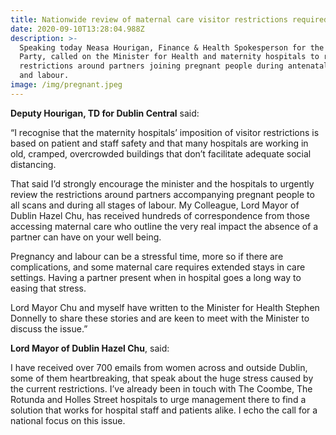 ```yaml
---
title: Nationwide review of maternal care visitor restrictions required urgently
date: 2020-09-10T13:28:04.988Z
description: >-
  Speaking today Neasa Hourigan, Finance & Health Spokesperson for the Green
  Party, called on the Minister for Health and maternity hospitals to review the
  restrictions around partners joining pregnant people during antenatal scans
  and labour. 
image: /img/pregnant.jpeg
---
```

**Deputy Hourigan, TD for Dublin Central** said:

“I recognise that the maternity hospitals’ imposition of visitor restrictions is based on patient and staff safety and that many hospitals are working in old, cramped, overcrowded buildings that don’t facilitate adequate social distancing.

That said I’d strongly encourage the minister and the hospitals to urgently review the restrictions around partners accompanying pregnant people to all scans and during all stages of labour. My Colleague, Lord Mayor of Dublin Hazel Chu, has received hundreds of correspondence from those accessing maternal care who outline the very real impact the absence of a partner can have on your well being.

Pregnancy and labour can be a stressful time, more so if there are complications, and some maternal care requires extended stays in care settings. Having a partner present when in hospital goes a long way to easing that stress.

Lord Mayor Chu and myself have written to the Minister for Health Stephen Donnelly to share these stories and are keen to meet with the Minister to discuss the issue.” 

**Lord Mayor of Dublin Hazel Chu**, said:

I have received over 700 emails from women across and outside Dublin, some of them heartbreaking, that speak about the huge stress caused by the current restrictions. I’ve already been in touch with The Coombe, The Rotunda and Holles Street hospitals to urge management there to find a solution that works for hospital staff and patients alike.  I echo the call for a national focus on this issue.

